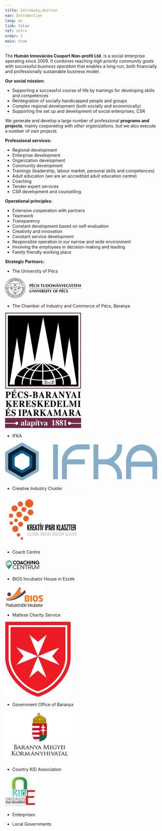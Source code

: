 ```yaml
---
title: Intro&shy;duction
nav: Introduction
lang: en
link: false
ref: intro
order: 1
main: true
---
```


The __Humán Innovációs Csoport Non-profit Ltd.__ is a social enterprise operating since 2009. It combines reaching _high priority community goals_ with successful _business
operation_ that enables a long-run, both financially and professionally sustainable
business model.

__Our social mission:__
- Supporting a successful course of life by trainings for developing skills and competences
- Reintegration of socially handicapped people and groups
- Complex regional development (both socially and economically)
- Supporting the set up and development of social enterprises, CSR

We generate and develop a large number of professional __programs and projects__,
mainly _cooperating with other organizations_, but we also execute a number of _own
projects_.

__Professional services:__
- Regional development
- Enterprise development
- Organization development
- Community development
- Trainings (leadership, labour market, personal skills and competences)
- Adult education (we are an accredited adult education centre)
- Coaching
- Tender expert services
- CSR development and counselling

__Operational principles:__

- Extensive cooperation with partners
- Teamwork
- Transparency
- Constant development based on self-evaluation
- Creativity and innovation
- Constant service development
- Responsible operation in our narrow and wide environment
- Involving the employees in decision-making and leading
- Family friendly working place

__Strategic Partners:__

- The University of Pécs

![The University of Pécs logo](../assets/img/ptelogo.jpg)

- The Chamber of Industry and Commerce of Pécs, Baranya

![The Chamber of Industry and Commerce of Pécs logo](../assets/img/pbkik_logo.jpg)

- IFKA

![IFKA logo](../assets/img/ifka-logo.svg)

- Creative Industry Cluster

![Creative Industry Cluster logo](../assets/img/ccic.png)

- Coach Centre

![Coaching Centre logo](../assets/img/logo_cc.png)

- BIOS Incubator House in Eszék

![BIOS logo](../assets/img/logo_bios.png)

- Maltese Charity Service

![Maltese Charity logo](../assets/img/MMSZ_logo.png)

- Government Office of Baranya

![Government Office of Baranya logo](../assets/img/logo_kormanyhiv.jpg)

- Country KID Association

![Country KID Association logo](../assets/img/kid.jpg)

- Enterprises

- Local Governments
